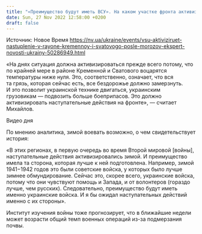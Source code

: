 ```yaml
---
title: "«Преимущество будут иметь ВСУ». На каком участке фронта активизируются боевые действия — аналитик CIT"
date: Sun, 27 Nov 2022 12:58:00 +0200
draft: false
---
```

Источник: Новое Время https://nv.ua/ukraine/events/vsu-aktiviziruet-nastuplenie-v-rayone-kremennoy-i-svatovogo-posle-morozov-ekspert-novosti-ukrainy-50286949.html


«На днях ситуация должна активизироваться прежде всего потому, что по крайней мере в районе Кременной и Сватового воцарятся температуры ниже нуля. Это, соответственно, означает, что вся та грязь, которая сейчас есть, все бездорожье должно замерзнуть. И это позволит украинской технике двигаться, украинским грузовикам — подвозить больше боеприпасов. Это должно активизировать наступательные действия на фронте», — считает Михайлов.

 Видео дня   

По мнению аналитика, зимой воевать возможно, о чем свидетельствует история:

«В этих регионах, в первую очередь во время Второй мировой [войны], наступательные действия активизировались зимой. И преимущество имела та сторона, которая лучше к ней подготовлена. Например, зимой 1941−1942 годов это были советские войска, у которых было лучше зимнее обмундирование. Сейчас это, скорее всего, украинские войска, потому что они чувствуют помощь и Запада, и от волонтеров (гораздо лучше, чем русских). Следовательно, преимущество будут иметь именно украинские войска. И я бы ожидал наступательных действий именно с их стороны».

Институт изучения войны тоже прогнозирует, что в ближайшие недели может возрасти общий темп военных операций из-за подмерзания почвы.
